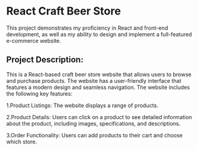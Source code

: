 # React Craft Beer Store
This project demonstrates my proficiency in React and front-end development, as well as my ability to design and implement a full-featured e-commerce website.
## Project Description:

This is a React-based craft beer store website that allows users to browse and purchase products. The website has a user-friendly interface that features a modern design and seamless navigation. The website includes the following key features:

1.Product Listings: The website displays a range of products.

2.Product Details: Users can click on a product to see detailed information about the product, including images, specifications, and descriptions.

3.Order Functionality: Users can add products to their cart and choose which store.


